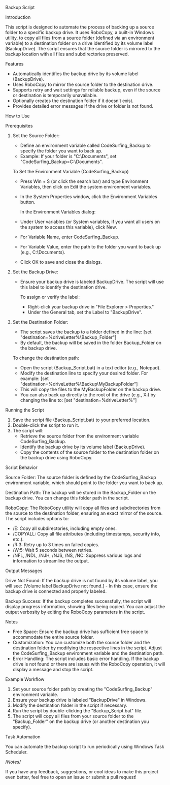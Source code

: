Backup Script

  Introduction
  
  This script is designed to automate the process of backing up a source folder to a specific backup drive. It uses RoboCopy, a built-in Windows utility, to copy all files from a source folder (defined via an environment variable) to a           destination folder on a drive identified by its volume label (BackupDrive). The script ensures that the source folder is mirrored to the backup location with all files and subdirectories preserved.

  Features
  
  * Automatically identifies the backup drive by its volume label (BackupDrive).
  * Uses RoboCopy to mirror the source folder to the destination drive.
  * Supports retry and wait settings for reliable backup, even if the source or destination is temporarily unavailable.
  * Optionally creates the destination folder if it doesn’t exist.
  * Provides detailed error messages if the drive or folder is not found.

How to Use

  
  Prerequisites
  
  1. Set the Source Folder:
     * Define an environment variable called CodeSurfing_Backup to specify the folder you want to back up.
     * Example: If your folder is "C:\Documents", set "CodeSurfing_Backup=C:\Documents".
       
     To Set the Environment Variable (CodeSurfing_Backup)
     * Press Win + S (or click the search bar) and type Environment Variables, then click on Edit the system environment variables.
     * In the System Properties window, click the Environment Variables button.
       
       In the Environment Variables dialog:
     * Under User variables (or System variables, if you want all users on the system to access this variable), click New.
     * For Variable Name, enter CodeSurfing_Backup.
     * For Variable Value, enter the path to the folder you want to back up (e.g., C:\Documents).
     * Click OK to save and close the dialogs.
       
  2. Set the Backup Drive:
     * Ensure your backup drive is labeled BackupDrive. The script will use this label to identify the destination drive.
       
       To assign or verify the label:
       * Right-click your backup drive in "File Explorer > Properties."
       * Under the General tab, set the Label to "BackupDrive".

  3. Set the Destination Folder:

     * The script saves the backup to a folder defined in the line: [set "destination=%driveLetter%\Backup_Folder"]
     * By default, the backup will be saved in the folder Backup_Folder on the backup drive.
       
     To change the destination path:
       * Open the script (Backup_Script.bat) in a text editor (e.g., Notepad).
       * Modify the destination line to specify your desired folder. For example: [set "destination=%driveLetter%\Backup\MyBackupFolder"]
       * This will copy the files to the MyBackupFolder on the backup drive.
       * You can also back up directly to the root of the drive (e.g., X:\) by changing the line to: [set "destination=%driveLetter%\"]

  Running the Script

  1. Save the script file (Backup_Script.bat) to your preferred location.
  2. Double-click the script to run it.
  3. The script will:
     * Retrieve the source folder from the environment variable CodeSurfing_Backup.
     * Identify the backup drive by its volume label (BackupDrive).
     * Copy the contents of the source folder to the destination folder on the backup drive using RoboCopy.
    
  Script Behavior

  Source Folder: The source folder is defined by the CodeSurfing_Backup environment variable, which should point to the folder you want to back up.
 
  Destination Path: The backup will be stored in the Backup_Folder on the backup drive. You can change this folder path in the script.

  RoboCopy: The RoboCopy utility will copy all files and subdirectories from the source to the destination folder, ensuring an exact mirror of the source. The script includes options to:
  
  * /E: Copy all subdirectories, including empty ones.
  * /COPYALL: Copy all file attributes (including timestamps, security info, etc.).
  * /R:3: Retry up to 3 times on failed copies.
  * /W:5: Wait 5 seconds between retries.
  * /NFL, /NDL, /NJH, /NJS, /NS, /NC: Suppress various logs and information to streamline the output.

  Output Messages

  Drive Not Found: If the backup drive is not found by its volume label, you will see: [Volume label BackupDrive not found.] - In this case, ensure the backup drive is connected and properly labeled.

  Backup Success: If the backup completes successfully, the script will display progress information, showing files being copied. You can adjust the output verbosity by editing the RoboCopy parameters in the script.

  Notes

  * Free Space: Ensure the backup drive has sufficient free space to accommodate the entire source folder.
  * Customization: You can customize both the source folder and the destination folder by modifying the respective lines in the script. Adjust the CodeSurfing_Backup environment variable and the destination path.
  * Error Handling: The script includes basic error handling. If the backup drive is not found or there are issues with the RoboCopy operation, it will display a message and stop the script.

  Example Workflow

  1. Set your source folder path by creating the "CodeSurfing_Backup" environment variable.
  2. Ensure your backup drive is labeled "BackupDrive" in Windows.
  3. Modify the destination folder in the script if necessary.
  4. Run the script by double-clicking the "Backup_Script.bat" file.
  5. The script will copy all files from your source folder to the "Backup_Folder" on the backup drive (or another destination you specify).

  Task Automation

  You can automate the backup script to run periodically using Windows Task Scheduler.

/*Notes*/

  If you have any feedback, suggestions, or cool ideas to make this project even better, feel free to open an issue or submit a pull request!
